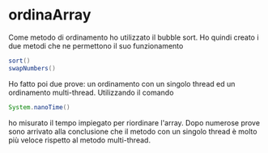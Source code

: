 # ordinaArray
Come metodo di ordinamento ho utilizzato il bubble sort. Ho quindi creato i due metodi che ne permettono il suo funzionamento  
```java
sort()
swapNumbers()
```

Ho fatto poi due prove: un ordinamento con un singolo thread ed un ordinamento multi-thread.
Utilizzando il comando 
```java
System.nanoTime()
```
ho misurato il tempo impiegato per riordinare l'array.
Dopo numerose prove sono arrivato alla conclusione che il metodo con un singolo thread è molto più veloce rispetto al metodo multi-thread.
